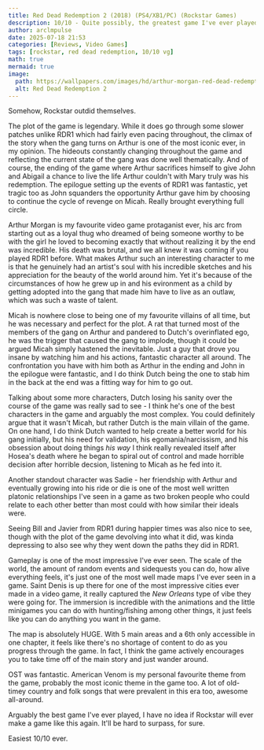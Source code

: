 ```yaml
---
title: Red Dead Redemption 2 (2018) (PS4/XB1/PC) (Rockstar Games)
description: 10/10 - Quite possibly, the greatest game I've ever played.
author: arclmpulse
date: 2025-07-18 21:53
categories: [Reviews, Video Games]
tags: [rockstar, red dead redemption, 10/10 vg]
math: true
mermaid: true
image:
  path: https://wallpapers.com/images/hd/arthur-morgan-red-dead-redemption-2-4k-hd-games-4k-wallpaper-iwuzo4l3gjd8kclf.jpg
  alt: Red Dead Redemption 2
---
```


Somehow, Rockstar outdid themselves.

The plot of the game is legendary. While it does go through some slower patches unlike RDR1 which had fairly even pacing throughout, the climax of the story when the gang turns on Arthur is one of the most iconic ever, in my opinion. The hideouts constantly changing throughout the game and reflecting the current state of the gang was done well thematically. And of course, the ending of the game where Arthur sacrifices himself to give John and Abigail a chance to live the life Arthur couldn't with Mary truly was his redemption. The epilogue setting up the events of RDR1 was fantastic, yet tragic too as John squanders the opportunity Arthur gave him by choosing to continue the cycle of revenge on Micah. Really brought everything full circle.

Arthur Morgan is my favourite video game protaganist ever, his arc from starting out as a loyal thug who dreamed of being someone worthy to be with the girl he loved to becoming exactly that without realizing it by the end was incredible. His death was brutal, and we all knew it was coming if you played RDR1 before. What makes Arthur such an interesting character to me is that he genuinely had an artist's soul with his incredible sketches and his appreciation for the beauty of the world around him. Yet it's because of the circumstances of how he grew up in and his evironment as a child by getting adopted into the gang that made him have to live as an outlaw, which was such a waste of talent.

Micah is nowhere close to being one of my favourite villains of all time, but he was necessary and perfect for the plot. A rat that turned most of the members of the gang on Arthur and pandered to Dutch's overinflated ego, he was the trigger that caused the gang to implode, though it could be argued Micah simply hastened the inevitable. Just a guy that drove you insane by watching him and his actions, fantastic character all around. The confrontation you have with him both as Arthur in the ending and John in the epilogue were fantastic, and I do think Dutch being the one to stab him in the back at the end was a fitting way for him to go out.

Talking about some more characters, Dutch losing his sanity over the course of the game was really sad to see - I think he's one of the best characters in the game and arguably the most complex. You could definitely argue that it wasn't Micah, but rather Dutch is the main villain of the game. On one hand, I do think Dutch wanted to help create a better world for his gang initially, but his need for validation, his egomania/narcissism, and his obsession about doing things _his way_ I think really revealed itself after Hosea's death where he began to spiral out of control and made horrible decision after horrible decsion, listening to Micah as he fed into it.

Another standout character was Sadie - her friendship with Arthur and eventually growing into his ride or die is one of the most well written platonic relationships I've seen in a game as two broken people who could relate to each other better than most could with how similar their ideals were.

Seeing Bill and Javier from RDR1 during happier times was also nice to see, though with the plot of the game devolving into what it did, was kinda depressing to also see why they went down the paths they did in RDR1.

Gameplay is one of the most impressive I've ever seen. The scale of the world, the amount of random events and sidequests you can do, how alive everything feels, it's just one of the most well made maps I've ever seen in a game. Saint Denis is up there for one of the most impressive cities ever made in a video game, it really captured the _New Orleans_ type of vibe they were going for. The immersion is incredible with the animations and the little minigames you can do with hunting/fishing among other things, it just feels like you can do anything you want in the game.

The map is absolutely HUGE. With 5 main areas and a 6th only accessible in one chapter, it feels like there's no shortage of content to do as you progress through the game. In fact, I think the game actively encourages you to take time off of the main story and just wander around.

OST was fantastic. American Venom is my personal favourite theme from the game, probably the most iconic theme in the game too. A lot of old-timey country and folk songs that were prevalent in this era too, awesome all-around.

Arguably the best game I've ever played, I have no idea if Rockstar will ever make a game like this again. It'll be hard to surpass, for sure.

Easiest 10/10 ever.
